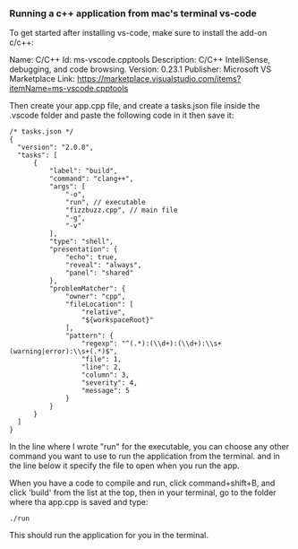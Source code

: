 ### Running a c++ application from mac's terminal vs-code

To get started after installing vs-code, make sure to install the add-on c/c++:


Name: C/C++
Id: ms-vscode.cpptools
Description: C/C++ IntelliSense, debugging, and code browsing.
Version: 0.23.1
Publisher: Microsoft
VS Marketplace Link: https://marketplace.visualstudio.com/items?itemName=ms-vscode.cpptools


Then create your app.cpp file, and create a tasks.json file inside the .vscode folder and paste the following code in it then save it:

```
/* tasks.json */
{
  "version": "2.0.0",
  "tasks": [
      {
          "label": "build",
          "command": "clang++",
          "args": [
              "-o",
              "run", // executable
              "fizzbuzz.cpp", // main file
              "-g",
              "-v"
          ],
          "type": "shell",
          "presentation": {
              "echo": true,
              "reveal": "always",
              "panel": "shared"
          },
          "problemMatcher": {
              "owner": "cpp",
              "fileLocation": [
                  "relative",
                  "${workspaceRoot}"
              ],
              "pattern": {
                  "regexp": "^(.*):(\\d+):(\\d+):\\s+(warning|error):\\s+(.*)$",
                  "file": 1,
                  "line": 2,
                  "column": 3,
                  "severity": 4,
                  "message": 5
              }
          }
      }
  ]
}
```

In the line where I wrote "run" for the executable, you can choose any other command you want to use to run the application from the terminal. and in the line below it specify the file to open when you run the app.

When you have a code to compile and run, click command+shift+B, and click 'build' from the list at the top, then in your terminal, go to the folder where tha app.cpp is saved and type:

```
./run
```
This should run the application for you in the terminal.